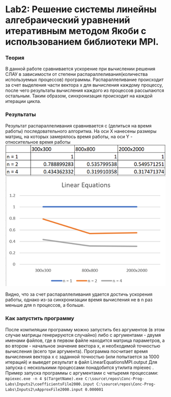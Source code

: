 # Lab2: Решение системы линейны алгебраический уравнений итеративным методом Якоби с использованием библиотеки MPI.
### Теория
В данной работе сравнивается ускорение при вычислении решения СЛАУ в зависимости от степени распараллеливания(количества используемых процессов) программы.
Распараллеливание происходит за счет выделения части вектора x для вычисления каждому процессу, после чего результаты вычисления каждого из процессов рассылаются остальным. Таким образом, синхронизация происходит на каждой итерации цикла.
### Результаты
Результат распараллеливания сравнивается с (делиться на время работы) последовательного алгоритма. На оси X нанесены размеры матриц, на которых замерялось время работы, на оси Y - относительное время работы
![result chart](./result.png)

Видно, что за счет распараллеливания удается достичь ускорения работы, однако из-за синхронизации время вычисления не в n раз меньше для n процессов, а больше.
### Как запустить программу
После компиляции программу можно запустить без аргументов (в этом случае матрицы генерируются случайно) либо с аргументами - двумя именами файлов, где в первом файле находится матрица параметров, а во втором - начальное значение вектора x, и необходимой точностью вычисления (всего три аргумента). Программа посчитает время вычисления вектора x с заданной точностью (или попытается за 1000 итераций) и выведет результат в файл LinearEquationsMPI.output
Для запуска с несколькими процессами понадобится утилита mpiexec . Пример запуска программы с аргументами с четыремя процессами:
`mpiexec.exe -n 4 $(TargetName).exe C:\source\repos\Conc-Prog-Labs\Inputs2\coefficientsFile2000.input C:\source\repos\Conc-Prog-Labs\Inputs2\xApproxFile2000.input 0.000001`
